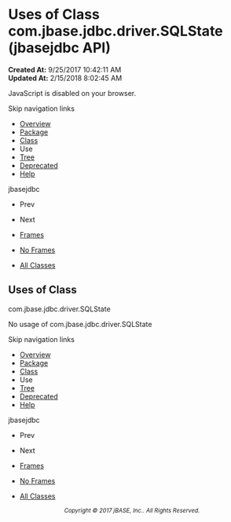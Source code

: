 # Uses of Class com.jbase.jdbc.driver.SQLState (jbasejdbc   API)

**Created At:** 9/25/2017 10:42:11 AM  
**Updated At:** 2/15/2018 8:02:45 AM  

<script type="text/javascript"><!--
    try {
        if (location.href.indexOf('is-external=true') == -1) {
            parent.document.title="Uses of Class com.jbase.jdbc.driver.SQLState (jbasejdbc   API)";
        }
    }
    catch(err) {
    }
//--></script><noscript><div>JavaScript is disabled on your browser.</div></noscript><!-- ========= START OF TOP NAVBAR ======= -->
<!--   -->
Skip navigation links
<!--   -->
- [Overview](../../../../../overview-summary.html)
- [Package](/39230-driver/com_jbase_jdbc_driver_package-summary)
- [Class](/39230-driver/com_jbase_jdbc_driver_SQLState "class in com.jbase.jdbc.driver")
- Use
- [Tree](/39230-driver/com_jbase_jdbc_driver_package-tree)
- [Deprecated](../../../../../deprecated-list.html)
- [Help](../../../../../help-doc.html)


jbasejdbc <br>

- Prev
- Next


- [Frames](../../../../../index.html?com/jbase/jdbc/driver/class-use//39231-class-use/com_jbase_jdbc_driver_class-use_SQLState)
- [No Frames](/39231-class-use/com_jbase_jdbc_driver_class-use_SQLState)


- [All Classes](../../../../../allclasses-noframe.html)


<script type="text/javascript"><!--
  allClassesLink = document.getElementById("allclasses_navbar_top");
  if(window==top) {
    allClassesLink.style.display = "block";
  }
  else {
    allClassesLink.style.display = "none";
  }
  //--></script>
<!--   -->
<!-- ========= END OF TOP NAVBAR ========= -->
## Uses of Class
com.jbase.jdbc.driver.SQLState

No usage of com.jbase.jdbc.driver.SQLState
<!-- ======= START OF BOTTOM NAVBAR ====== -->
<!--   -->
Skip navigation links
<!--   -->
- [Overview](../../../../../overview-summary.html)
- [Package](/39230-driver/com_jbase_jdbc_driver_package-summary)
- [Class](/39230-driver/com_jbase_jdbc_driver_SQLState "class in com.jbase.jdbc.driver")
- Use
- [Tree](/39230-driver/com_jbase_jdbc_driver_package-tree)
- [Deprecated](../../../../../deprecated-list.html)
- [Help](../../../../../help-doc.html)


jbasejdbc <br>

- Prev
- Next


- [Frames](../../../../../index.html?com/jbase/jdbc/driver/class-use//39231-class-use/com_jbase_jdbc_driver_class-use_SQLState)
- [No Frames](/39231-class-use/com_jbase_jdbc_driver_class-use_SQLState)


- [All Classes](../../../../../allclasses-noframe.html)


<script type="text/javascript"><!--
  allClassesLink = document.getElementById("allclasses_navbar_bottom");
  if(window==top) {
    allClassesLink.style.display = "block";
  }
  else {
    allClassesLink.style.display = "none";
  }
  //--></script>
<!--   -->
<!-- ======== END OF BOTTOM NAVBAR ======= -->
<small>			<center>			<i>Copyright © 2017 jBASE, Inc.. All Rights Reserved.</i>		</center></small>

